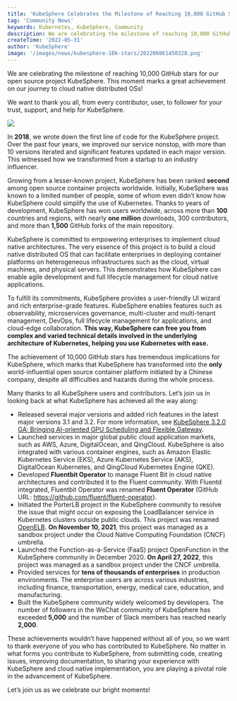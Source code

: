 ```yaml
---
title: 'KubeSphere Celebrates the Milestone of Reaching 10,000 GitHub Stars'  
tag: 'Community News'  
keywords: Kubernetes, KubeSphere, Community 
description: We are celebrating the milestone of reaching 10,000 GitHub stars for our open source project KubeSphere.  
createTime: '2022-05-31'  
author: 'KubeSphere'  
image: '/images/news/kubesphere-10k-stars/202206061450328.png'
---
```


We are celebrating the milestone of reaching 10,000 GitHub stars for our open source project KubeSphere. This moment marks a great achievement on our journey to cloud native distributed OSs!

We want to thank you all, from every contributor, user, to follower for your trust, support, and help for KubeSphere.

![](/images/news/kubesphere-10k-stars/kubesphere-10k-stars.png)

In **2018**, we wrote down the first line of code for the KubeSphere project. Over the past four years, we improved our service nonstop, with more than 10 versions iterated and significant features updated in each major version. This witnessed how we transformed from a startup to an industry influencer.

Growing from a lesser-known project, KubeSphere has been ranked **second** among open source container projects worldwide. Initially, KubeSphere was known to a limited number of people, some of whom even didn’t know how KubeSphere could simplify the use of Kubernetes. Thanks to years of development, KubeSphere has won users worldwide, across more than **100** countries and regions, with nearly **one million** downloads, 300 contributors, and more than **1,500** GitHub forks of the main repository.

KubeSphere is committed to empowering enterprises to implement cloud native architectures. The very essence of this project is to build a cloud native distributed OS that can facilitate enterprises in deploying container platforms on heterogeneous infrastructures such as the cloud, virtual machines, and physical servers. This demonstrates how KubeSphere can enable agile development and full lifecycle management for cloud native applications. 

To fulfill its commitments, KubeSphere provides a user-friendly UI wizard and rich enterprise-grade features. KubeSphere enables features such as observability, microservices governance, multi-cluster and multi-tenant management, DevOps, full lifecycle management for applications, and cloud-edge collaboration. **This way, KubeSphere can free you from complex and varied technical details involved in the underlying architecture of Kubernetes, helping you use Kubernetes with ease.**

The achievement of 10,000 GitHub stars has tremendous implications for KubeSphere, which marks that KubeSphere has transformed into the **only** world-influential open source container platform initiated by a Chinese company, despite all difficulties and hazards during the whole process.

Many thanks to all KubeSphere users and contributors. Let’s join us in looking back at what KubeSphere has achieved all the way along:

+ Released several major versions and added rich features in the latest major versions 3.1 and 3.2. For more information, see [KubeSphere 3.2.0 GA: Bringing AI-oriented GPU Scheduling and Flexible Gateway](https://kubesphere.com.cn/en/blogs/kubesphere-3.2.0-ga-announcement/).
+ Launched services in major global public cloud application markets, such as AWS, Azure, DigitalOcean, and QingCloud. KubeSphere is also integrated with various container engines, such as Amazon Elastic Kubernetes Service (EKS), Azure Kubernetes Service (AKS), DigitalOcean Kubernetes, and QingCloud Kubernetes Engine (QKE).
+ Developed **Fluentbit Operator** to manage Fluent Bit in cloud native architectures and contributed it to the Fluent community. With Fluentd integrated, Fluentbit Operator was renamed **Fluent Operator** (GitHub URL: https://github.com/fluent/fluent-operator).
+ Initiated the PorterLB project in the KubeSphere community to resolve the issue that might occur on exposing the LoadBalancer service in Kubernetes clusters outside public clouds. This project was renamed [OpenELB](https://github.com/kubesphere/openelb/). **On November 10, 2021**, this project was managed as a sandbox project under the Cloud Native Computing Foundation (CNCF) umbrella.
+ Launched the Function-as-a-Service (FaaS) project OpenFunction in the KubeSphere community in December 2020. **On April 27, 2022**, this project was managed as a sandbox project under the CNCF umbrella.
+ Provided services for **tens of thousands of enterprises** in production environments. The enterprise users are across various industries, including finance, transportation, energy, medical care, education, and manufacturing.
+ Built the KubeSphere community widely welcomed by developers. The number of followers in the WeChat community of KubeSphere has exceeded **5,000** and the number of Slack members has reached nearly **2,000**. 

These achievements wouldn’t have happened without all of you, so we want to thank everyone of you who has contributed to KubeSphere. No matter in what forms you contribute to KubeSphere, from submitting code, creating issues, improving documentation, to sharing your experience with KubeSphere and cloud native implementation, you are playing a pivotal role in the advancement of KubeSphere. 

Let’s join us as we celebrate our bright moments!